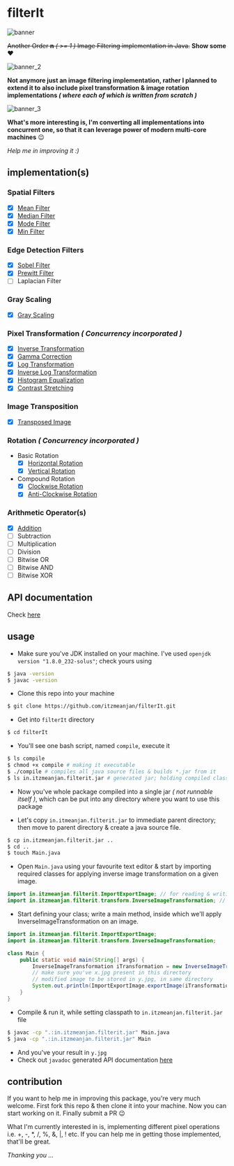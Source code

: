 # filterIt

![banner](examples/banner.jpg)

~~Another Order **n** _( >= 1 )_ Image Filtering implementation in Java.~~ **Show some** :heart:

![banner_2](examples/banner_2.jpg)

**Not anymore just an image filtering implementation, rather I planned to extend it to also include pixel transformation & image rotation implementations _( where each of which is written from scratch )_**

![banner_3](examples/banner_3.png)

**What's more interesting is, I'm converting all implementations into concurrent one, so that it can leverage power of modern multi-core machines** :wink:

_Help me in improving it :)_

## implementation(s)

### Spatial Filters

- [x] [Mean Filter](./docs/meanFilter.md)
- [x] [Median Filter](./docs/medianFilter.md)
- [x] [Mode Filter](./docs/modeFilter.md)
- [x] [Min Filter](./docs/minFilter.md)

### Edge Detection Filters

- [x] [Sobel Filter](./docs/sobelFilter.md)
- [x] [Prewitt Filter](./docs/prewittFilter.md)
- [ ] Laplacian Filter

### Gray Scaling

- [x] [Gray Scaling](./docs/grayscaling.md)

### Pixel Transformation _( Concurrency incorporated )_

- [x] [Inverse Transformation](./docs/inverseTransformation.md)
- [x] [Gamma Correction](./docs/gammaCorrection.md)
- [x] [Log Transformation](./docs/logTransformation.md)
- [x] [Inverse Log Transformation](./docs/inverseLogTransformation.md)
- [x] [Histogram Equalization](./docs/histogramEqualization.md)
- [x] [Contrast Stretching](./docs/contrastStretching.md)

### Image Transposition

- [x] [Transposed Image](./docs/transpose.md)

### Rotation _( Concurrency incorporated )_

- Basic Rotation
    - [x] [Horizontal Rotation](./docs/horizontalRotation.md)
    - [x] [Vertical Rotation](./docs/verticalRotation.md)
- Compound Rotation
    - [x] [Clockwise Rotation](./docs/clockwiseRotation.md)
    - [x] [Anti-Clockwise Rotation](./docs/antiClockwiseRotation.md)

### Arithmetic Operator(s)

- [x] [Addition](./docs/additionOp.md)
- [ ] Subtraction
- [ ] Multiplication
- [ ] Division
- [ ] Bitwise OR
- [ ] Bitwise AND
- [ ] Bitwise XOR

## API documentation

Check [here](https://itzmeanjan.github.io/filterIt/javadoc/)

## usage

- Make sure you've JDK installed on your machine. I've used `openjdk version "1.8.0_232-solus"`; check yours using

```bash
$ java -version
$ javac -version
```

- Clone this repo into your machine

```bash
$ git clone https://github.com/itzmeanjan/filterIt.git
```

- Get into `filterIt` directory

```bash
$ cd filterIt
```

- You'll see one bash script, named `compile`, execute it

```bash
$ ls compile
$ chmod +x compile # making it executable
$ ./compile # compiles all java source files & builds *.jar from it
$ ls in.itzmeanjan.filterit.jar # generated jar; holding compiled classes
```

- Now you've whole package compiled into a single jar _( not runnable itself )_, which can be put into any directory where you want to use this package

- Let's copy `in.itmeanjan.filterit.jar` to immediate parent directory; then move to parent directory & create a java source file.

```bash
$ cp in.itzmeanjan.filterit.jar ..
$ cd ..
$ touch Main.java
```

- Open `Main.java` using your favourite text editor & start by importing required classes for applying inverse image transformation on a given image.

```java
import in.itzmeanjan.filterit.ImportExportImage; // for reading & writing images
import in.itzmeanjan.filterit.transform.InverseImageTransformation; // implementation of inverse image transformation
```

- Start defining your class; write a main method, inside which we'll apply InverseImageTransformation on an image.

```java
import in.itzmeanjan.filterit.ImportExportImage;
import in.itzmeanjan.filterit.transform.InverseImageTransformation;

class Main {
    public static void main(String[] args) {
        InverseImageTransformation iTransformation = new InverseImageTransformation();
        // make sure you've x.jpg present in this directory
        // modified image to be stored in y.jpg, in same directory
        System.out.println(ImportExportImage.exportImage(iTransformation.transform("./x.jpg"), "./y.jpg"));
    }
}
```

- Compile & run it, while setting classpath to `in.itzmeanjan.filterit.jar` file

```bash
$ javac -cp ".:in.itzmeanjan.filterit.jar" Main.java
$ java -cp ".:in.itzmeanjan.filterit.jar" Main
```

- And you've your result in `y.jpg`
- Check out `javadoc` generated API documentation [here](https://itzmeanjan.github.io/filterIt/javadoc/)

## contribution

If you want to help me in improving this package, you're very much welcome. First fork this repo & then clone it into your machine. Now you can start working on it. Finally submit a PR :wink:

What I'm currently interested in is, implementing different pixel operations i.e. +, -, *, /, %, &, \|, ! etc. If you can help me in getting those implemented, that'll be great.


_Thanking you ..._
